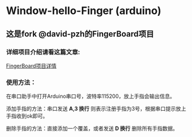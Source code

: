 # Window-hello-Finger (arduino) 

## 这是fork @david-pzh的FingerBoard项目
### 详细项目介绍请看这篇文章:

[FingerBoard项目详情](https://github.com/david-pzh/FingerBoard)



### 使用方法：

在串口助手中打开Arduino串口号，波特率115200，放上手指会输出信息。

添加手指的方法：串口发送 **A,3 换行** 则表示注册手指为3号，根据串口提示放上手指收到ok即可。

删除手指的方法：直接添加一个覆盖，或者发送 **D 换行** 删除所有手指数据。


